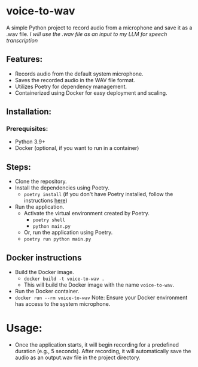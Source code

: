 # voice-to-wav
A simple Python project to record audio from a microphone and save it as a .wav file.
*I will use the .wav file as an input to my LLM for speech transcription*

## Features:
- Records audio from the default system microphone.
- Saves the recorded audio in the WAV file format.
- Utilizes Poetry for dependency management.
- Containerized using Docker for easy deployment and scaling.

## Installation:
### Prerequisites:
- Python 3.9+
- Docker (optional, if you want to run in a container)

## Steps:
- Clone the repository.
- Install the dependencies using Poetry.
   - `poetry install` (if you don't have Poetry installed, follow the instructions [here](https://python-poetry.org/docs/#installation))
- Run the application.
    - Activate the virtual environment created by Poetry.
        - `poetry shell`
        - `python main.py`
    - Or, run the application using Poetry.
    - `poetry run python main.py`

## Docker instructions
- Build the Docker image.
    - `docker build -t voice-to-wav .`
    - This will build the Docker image with the name `voice-to-wav`.
- Run the Docker container.
- `docker run --rm voice-to-wav`
   Note: Ensure your Docker environment has access to the system microphone.

# Usage:
- Once the application starts, it will begin recording for a predefined duration (e.g., 5 seconds). 
  After recording, it will automatically save the audio as an output.wav file in the project directory.

